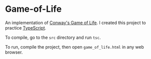 # Game-of-Life
An implementation of [Conway's Game of Life](https://en.wikipedia.org/wiki/Conway%27s_Game_of_Life). I created this project to practice [TypeScript](http://www.typescriptlang.org/).

To compile, go to the `src` directory and run `tsc`.

To run, compile the project, then open `game_of_life.html` in any web browser.
